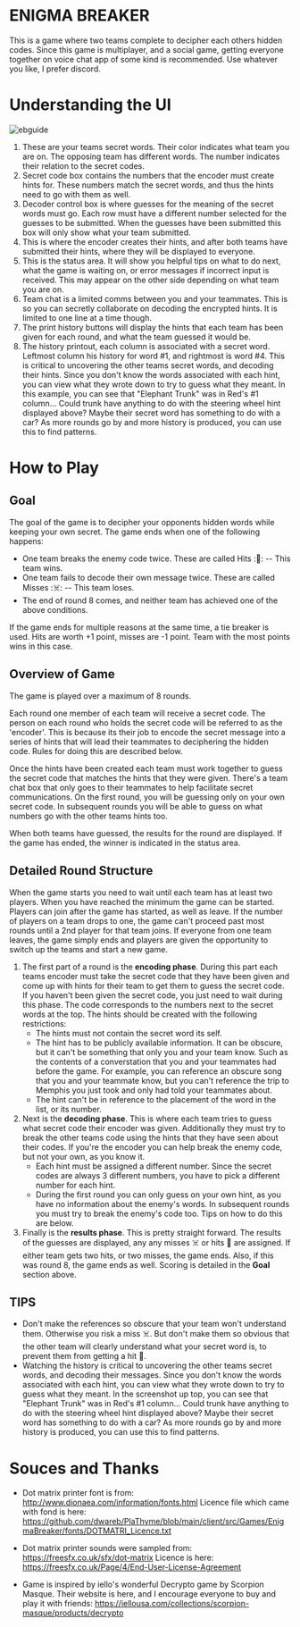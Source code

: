 # __ENIGMA BREAKER__
This is a game where two teams complete to decipher each others hidden codes. Since this game is multiplayer, and a social game, getting everyone together on voice chat app of some kind is recommended. Use whatever you like, I prefer discord.

# __Understanding the UI__
![ebguide](https://user-images.githubusercontent.com/53237662/128276359-056d0779-1e68-4acb-b569-33db20181a19.png)
1. These are your teams secret words. Their color indicates what team you are on. The opposing team has different words. The number indicates their relation to the secret codes.
2. Secret code box contains the numbers that the encoder must create hints for. These numbers match the secret words, and thus the hints need to go with them as well.
3. Decoder control box is where guesses for the meaning of the secret words must go. Each row must have a different number selected for the guesses to be submitted. When the guesses have been submitted this box will only show what your team submitted.
4. This is where the encoder creates their hints, and after both teams have submitted their hints, where they will be displayed to everyone. 
5. This is the status area. It will show you helpful tips on what to do next, what the game is waiting on, or error messages if incorrect input is received. This may appear on the other side depending on what team you are on.
6. Team chat is a limited comms between you and your teammates. This is so you can secretly collaborate on decoding the encrypted hints. It is limited to one line at a time though. 
7. The print history buttons will display the hints that each team has been given for each round, and what the team guessed it would be.
8. The history printout, each column is associated with a secret word. Leftmost column his history for word #1, and rightmost is word #4. This is critical to uncovering the other teams secret words, and decoding their hints. Since you don't know the words associated with each hint, you can view what they wrote down to try to guess what they meant. In this example, you can see that "Elephant Trunk" was in Red's #1 column... Could trunk have anything to do with the steering wheel hint displayed above? Maybe their secret word has something to do with a car? As more rounds go by and more history is produced, you can use this to find patterns.

# __How to Play__
## __Goal__
The goal of the game is to decipher your opponents hidden words while keeping your own secret.
The game ends when one of the following happens:
- One team breaks the enemy code twice. These are called Hits :💾: -- This team wins.
- One team fails to decode their own message twice. These are called Misses :☠️: -- This team loses.
- The end of round 8 comes, and neither team has achieved one of the above conditions.

If the game ends for multiple reasons at the same time, a tie breaker is used. Hits are worth +1 point, misses are -1 point. Team with the most points wins in this case.

## __Overview of Game__

The game is played over a maximum of 8 rounds. 

Each round one member of each team will receive a secret code. The person on each round who holds the secret code will be referred to as the 'encoder'. This is because its their job to encode the secret message into a series of hints that will lead their teammates to deciphering the hidden code. Rules for doing this are described below. 

Once the hints have been created each team must work together to guess the secret code that matches the hints that they were given. There's a team chat box that only goes to their teammates to help facilitate secret communications. On the first round, you will be guessing only on your own secret code. In subsequent rounds you will be able to guess on what numbers go with the other teams hints too.

When both teams have guessed, the results for the round are displayed. If the game has ended, the winner is indicated in the status area.

## __Detailed Round Structure__
When the game starts you need to wait until each team has at least two players. When you have reached the minimum the game can be started. Players can join after the game has started, as well as leave. If the number of players on a team drops to one, the game can't proceed past most rounds until a 2nd player for that team joins. If everyone from one team leaves, the game simply ends and players are given the opportunity to switch up the teams and start a new game.

1. The first part of a round is the __encoding phase__. During this part each teams encoder must take the secret code that they have been given and come up with hints for their team to get them to guess the secret code. If you haven't been given the secret code, you just need to wait during this phase. The code corresponds to the numbers next to the secret words at the top. The hints should be created with the following restrictions:
   * The hints must not contain the secret word its self.
   * The hint has to be publicly available information. It can be obscure, but it can't be something that only you and your team know. Such as the contents of a converstation that you and your teammates had before the game. For example, you can reference an obscure song that you and your teammate know, but you can't reference the trip to Memphis you just took and only had told your teammates about.
   * The hint can't be in reference to the placement of the word in the list, or its number.
2. Next is the __decoding phase__. This is where each team tries to guess what secret code their encoder was given. Additionally they must try to break the other teams code using the hints that they have seen about their codes. If you're the encoder you can help break the enemy code, but not your own, as you know it.
   * Each hint must be assigned a different number. Since the secret codes are always 3 different numbers, you have to pick a different number for each hint.
   * During the first round you can only guess on your own hint, as you have no information about the enemy's words. In subsequent rounds you must try to break the enemy's code too. Tips on how to do this are below.
3. Finally is the __results phase__. This is pretty straight forward. The results of the guesses are displayed, any any misses ☠️ or hits 💾 are assigned. If either team gets two hits, or two misses, the game ends. Also, if this was round 8, the game ends as well. Scoring is detailed in the __Goal__ section above.

## __TIPS__
* Don't make the references so obscure that your team won't understand them. Otherwise you risk a miss ☠️. But don't make them so obvious that the other team will clearly understand what your secret word is, to prevent them from getting a hit 💾.
* Watching the history is critical to uncovering the other teams secret words, and decoding their messages. Since you don't know the words associated with each hint, you can view what they wrote down to try to guess what they meant. In the screenshot up top, you can see that "Elephant Trunk" was in Red's #1 column... Could trunk have anything to do with the steering wheel hint displayed above? Maybe their secret word has something to do with a car? As more rounds go by and more history is produced, you can use this to find patterns.


# __Souces and Thanks__
* Dot matrix printer font is from:
http://www.dionaea.com/information/fonts.html
Licence file which came with fond is here:
https://github.com/dwareb/PlaThyme/blob/main/client/src/Games/EnigmaBreaker/fonts/DOTMATRI_Licence.txt

* Dot matrix printer sounds were sampled from:
https://freesfx.co.uk/sfx/dot-matrix
Licence is here:
https://freesfx.co.uk/Page/4/End-User-License-Agreement

* Game is inspired by iello's wonderful Decrypto game by Scorpion Masque. Their website is here, and I encourage everyone to buy and play it with friends:
https://iellousa.com/collections/scorpion-masque/products/decrypto